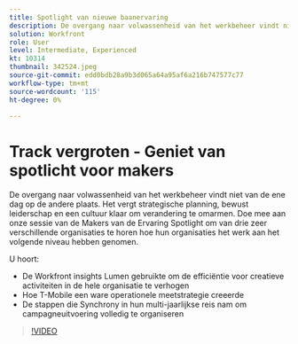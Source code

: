 ```yaml
---
title: Spotlight van nieuwe baanervaring
description: De overgang naar volwassenheid van het werkbeheer vindt niet van de ene dag op de andere plaats. Het vergt strategische planning, bewust leiderschap en een cultuur klaar om verandering te omarmen.
solution: Workfront
role: User
level: Intermediate, Experienced
kt: 10314
thumbnail: 342524.jpeg
source-git-commit: edd0bdb28a9b3d065a64a95af6a216b747577c77
workflow-type: tm+mt
source-wordcount: '115'
ht-degree: 0%

---
```


# Track vergroten - Geniet van spotlicht voor makers

De overgang naar volwassenheid van het werkbeheer vindt niet van de ene dag op de andere plaats. Het vergt strategische planning, bewust leiderschap en een cultuur klaar om verandering te omarmen. Doe mee aan onze sessie van de Makers van de Ervaring Spotlight om van drie zeer verschillende organisaties te horen hoe hun organisaties het werk aan het volgende niveau hebben genomen.

U hoort:

* De Workfront insights Lumen gebruikte om de efficiëntie voor creatieve activiteiten in de hele organisatie te verhogen
* Hoe T-Mobile een ware operationele meetstrategie creeerde
* De stappen die Synchrony in hun multi-jaarlijkse reis nam om campagneuitvoering volledig te organiseren

>[!VIDEO](https://video.tv.adobe.com/v/342524/?quality=12&learn=on)
